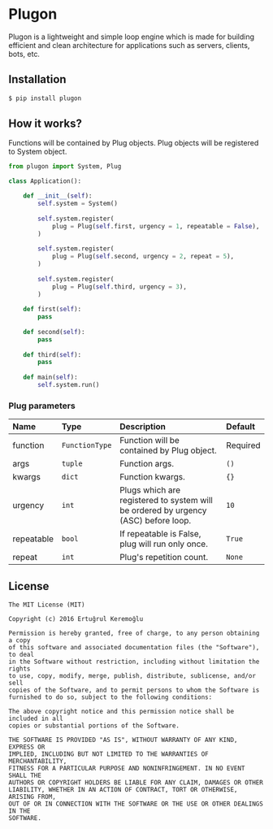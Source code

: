 # Plugon

Plugon is a lightweight and simple loop engine which is made for building efficient and clean architecture for applications such as servers, clients, bots, etc.



## Installation
 
 
```sh
$ pip install plugon
```



## How it works?

Functions will be contained by Plug objects. Plug objects will be registered to System object.


```python
from plugon import System, Plug

class Application():

    def __init__(self):
        self.system = System()
        
        self.system.register(
            plug = Plug(self.first, urgency = 1, repeatable = False),
        )
        
        self.system.register(
            plug = Plug(self.second, urgency = 2, repeat = 5),
        )
        
        self.system.register(
            plug = Plug(self.third, urgency = 3),
        )
    
    def first(self):
        pass
    
    def second(self):
        pass
    
    def third(self):
        pass
    
    def main(self):
        self.system.run()
```



### Plug parameters

| Name | Type | Description | Default |
| :----- | :----- | :----- | :----- |
| function | `FunctionType` | Function will be contained by Plug object. | Required |
| args | `tuple` | Function args. | `()` |
| kwargs | `dict` | Function kwargs. | `{}` |
| urgency | `int` | Plugs which are registered to system will be ordered by urgency (ASC) before loop. | `10` |
| repeatable | `bool` | If repeatable is False, plug will run only once. | `True` |
| repeat | `int` | Plug's repetition count. | `None` |



## License

```
The MIT License (MIT)

Copyright (c) 2016 Ertuğrul Keremoğlu

Permission is hereby granted, free of charge, to any person obtaining a copy
of this software and associated documentation files (the "Software"), to deal
in the Software without restriction, including without limitation the rights
to use, copy, modify, merge, publish, distribute, sublicense, and/or sell
copies of the Software, and to permit persons to whom the Software is
furnished to do so, subject to the following conditions:

The above copyright notice and this permission notice shall be included in all
copies or substantial portions of the Software.

THE SOFTWARE IS PROVIDED "AS IS", WITHOUT WARRANTY OF ANY KIND, EXPRESS OR
IMPLIED, INCLUDING BUT NOT LIMITED TO THE WARRANTIES OF MERCHANTABILITY,
FITNESS FOR A PARTICULAR PURPOSE AND NONINFRINGEMENT. IN NO EVENT SHALL THE
AUTHORS OR COPYRIGHT HOLDERS BE LIABLE FOR ANY CLAIM, DAMAGES OR OTHER
LIABILITY, WHETHER IN AN ACTION OF CONTRACT, TORT OR OTHERWISE, ARISING FROM,
OUT OF OR IN CONNECTION WITH THE SOFTWARE OR THE USE OR OTHER DEALINGS IN THE
SOFTWARE.
```